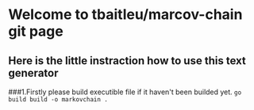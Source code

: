 # Welcome to tbaitleu/marcov-chain git page

## Here is the little instraction how to use this text generator

###1.Firstly please build executible file if it haven't been builded yet.
``go build build -o markovchain .``
